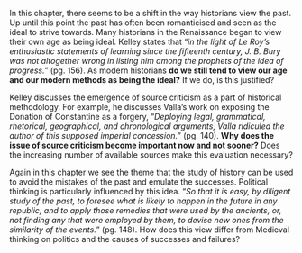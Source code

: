 In this chapter, there seems to be a shift in the way historians view the past.  Up until this point the past has often been romanticised and seen as the ideal to strive towards.  Many historians in the Renaissance began to view their own age as being ideal.  Kelley states that “*in the light of Le Roy’s enthusiastic statements of learning since the fifteenth century, J. B. Bury was not altogether wrong in listing him among the prophets of the idea of progress.*” (pg. 156).  As modern historians **do we still tend to view our age and our modern methods as being the ideal?** If we do, is this justified?

Kelley discusses the emergence of source criticism as a part of historical methodology.  For example, he discusses Valla’s work on exposing the Donation of Constantine as a forgery, “*Deploying legal, grammatical, rhetorical, geographical, and chronological arguments, Valla ridiculed the author of this supposed imperial concession.*” (pg. 140).  **Why does the issue of source criticism become important now and not sooner?** Does the increasing number of available sources make this evaluation necessary?

Again in this chapter we see the theme that the study of history can be used to avoid the mistakes of the past and emulate the successes.  Political thinking is particularly influenced by this idea. “*So that it is easy, by diligent study of the past, to foresee what is likely to happen in the future in any republic, and to apply those remedies that were used by the ancients, or, not finding any that were employed by them, to devise new ones from the similarity of the events.*” (pg. 148).  How does this view differ from Medieval thinking on politics and the causes of successes and failures?
